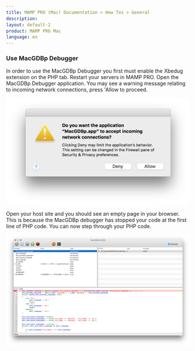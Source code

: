 ```yaml
---
title: MAMP PRO (Mac) Documentation > How Tos > General
description: 
layout: default-2
product: MAMP PRO Mac
language: en
---
```


### Use MacGDBp Debugger

In order to use the MacGDBp Debugger you first must enable the Xbedug extension on the PHP tab. Restart your servers in MAMP PRO. Open the MacGDBp Debugger application. You may see a warning message relating to incoming network connections, press 'Allow to proceed.

![MAMP](/en/MAMP-PRO-Mac/How-Tos/General/UseXdebug/Allow.png) 

Open your host site and you should see an empty page in your browser. This is because the MacGDBp debugger has stopped your code at the first line of PHP code. You can now step through your PHP code.

![MAMP](/en/MAMP-PRO-Mac/How-Tos/General/UseXdebug/BreakPoint.png) 



